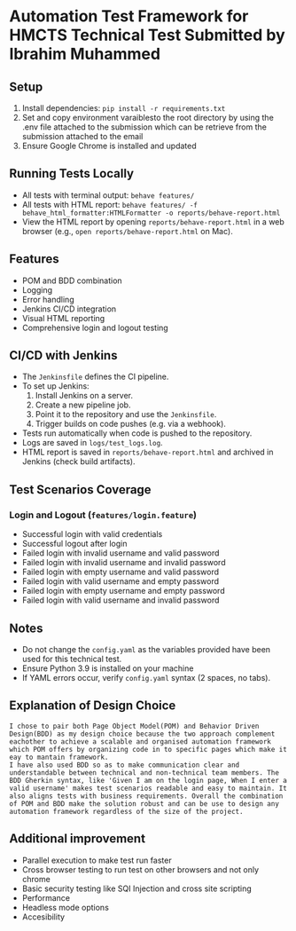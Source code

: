 # Automation Test Framework for HMCTS Technical Test Submitted by Ibrahim Muhammed

## Setup
1. Install dependencies: `pip install -r requirements.txt`
2. Set and copy environment varaiblesto the root directory by using the .env file attached to the submission which can be retrieve from the submission attached to the email
3. Ensure Google Chrome is installed and updated

## Running Tests Locally
- All tests with terminal output: `behave features/`
- All tests with HTML report: `behave features/ -f behave_html_formatter:HTMLFormatter -o reports/behave-report.html`
- View the HTML report by opening `reports/behave-report.html` in a web browser (e.g., `open reports/behave-report.html` on Mac).


## Features
- POM and BDD combination
- Logging
- Error handling
- Jenkins CI/CD integration
- Visual HTML reporting
- Comprehensive login and logout testing

## CI/CD with Jenkins
- The `Jenkinsfile` defines the CI pipeline.
- To set up Jenkins:
  1. Install Jenkins on a server.
  2. Create a new pipeline job.
  3. Point it to the repository and use the `Jenkinsfile`.
  4. Trigger builds on code pushes (e.g. via a webhook).
- Tests run automatically when code is pushed to the repository.
- Logs are saved in `logs/test_logs.log`.
- HTML report is saved in `reports/behave-report.html` and archived in Jenkins (check build artifacts).

## Test Scenarios Coverage
### Login and Logout (`features/login.feature`)
- Successful login with valid credentials
- Successful logout after login
- Failed login with invalid username and valid password
- Failed login with invalid username and invalid password
- Failed login with empty username and valid password
- Failed login with valid username and empty password
- Failed login with empty username and empty password
- Failed login with valid username and invalid password

## Notes
- Do not change the `config.yaml` as the variables provided have been used for this technical test.
- Ensure Python 3.9 is installed on your machine
- If YAML errors occur, verify `config.yaml` syntax (2 spaces, no tabs).

## Explanation of Design Choice 
    I chose to pair both Page Object Model(POM) and Behavior Driven Design(BDD) as my design choice because the two approach complement eachother to achieve a scalable and organised automation framework which POM offers by organizing code in to specific pages which make it eay to mantain framework. 
    I have also used BDD so as to make communication clear and understandable between technical and non-technical team members. The BDD Gherkin syntax, like 'Given I am on the login page, When I enter a valid username' makes test scenarios readable and easy to maintain. It also aligns tests with business requirements. Overall the combination of POM and BDD make the solution robust and can be use to design any automation framework regardless of the size of the project.

##  Additional improvement
-   Parallel execution to make test run faster
-   Cross browser testing to run test on other browsers and not only chrome
-   Basic security testing like SQI Injection and cross site scripting
-   Performance
-   Headless mode options
-   Accesibility

 


